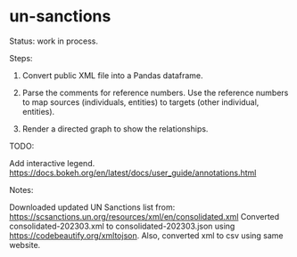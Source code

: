 # un-sanctions

Status: work in process.

Steps:

1.  Convert public XML file into a Pandas dataframe.

2.  Parse the comments for reference numbers.  Use the reference numbers to map sources (individuals, entities) to targets (other individual, entities).

3. Render a directed graph to show the relationships.

TODO:

Add interactive legend.  https://docs.bokeh.org/en/latest/docs/user_guide/annotations.html

Notes:

Downloaded updated UN Sanctions list from: https://scsanctions.un.org/resources/xml/en/consolidated.xml
Converted consolidated-202303.xml to consolidated-202303.json using https://codebeautify.org/xmltojson.
Also, converted xml to csv using same website.


